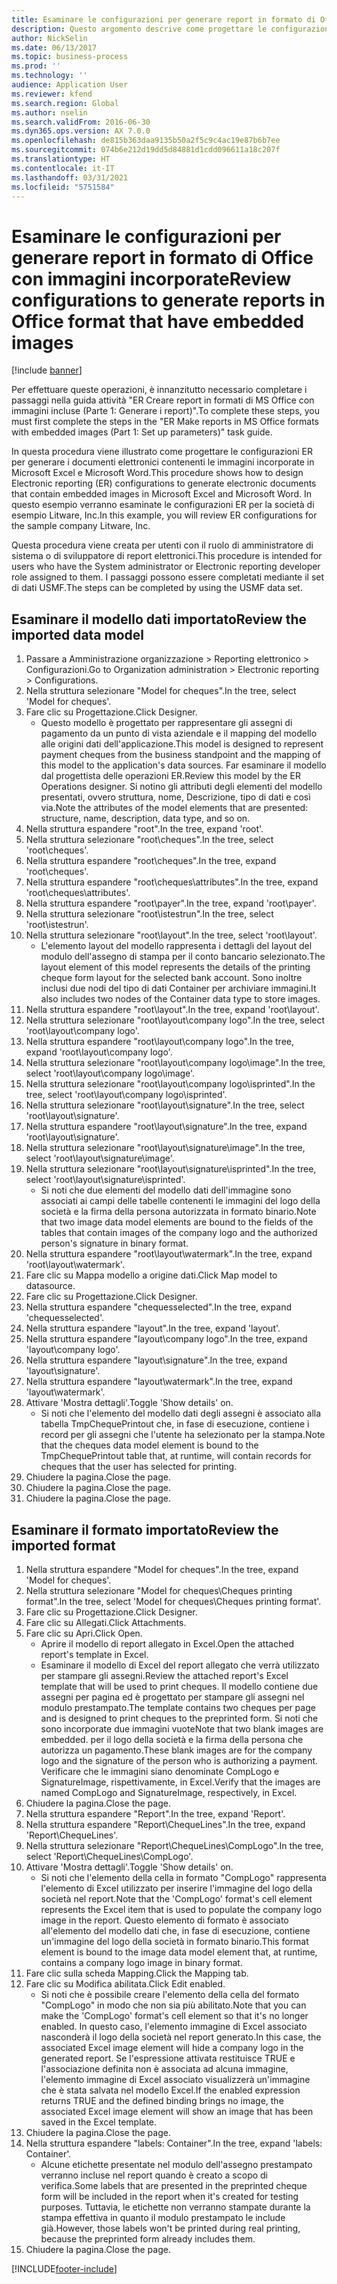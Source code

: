 ```yaml
---
title: Esaminare le configurazioni per generare report in formato di Office con immagini incorporate
description: Questo argomento descrive come progettare le configurazioni di creazione di report per generare documenti elettronici che contengono immagini incorporate. (Parte 1 - Impostare i parametri).
author: NickSelin
ms.date: 06/13/2017
ms.topic: business-process
ms.prod: ''
ms.technology: ''
audience: Application User
ms.reviewer: kfend
ms.search.region: Global
ms.author: nselin
ms.search.validFrom: 2016-06-30
ms.dyn365.ops.version: AX 7.0.0
ms.openlocfilehash: de815b363daa9135b50a2f5c9c4ac19e87b6b7ee
ms.sourcegitcommit: 074b6e212d19dd5d84881d1cdd096611a18c207f
ms.translationtype: HT
ms.contentlocale: it-IT
ms.lasthandoff: 03/31/2021
ms.locfileid: "5751584"
---
```

# <a name="review-configurations-to-generate-reports-in-office-format-that-have-embedded-images"></a><span data-ttu-id="7a345-104">Esaminare le configurazioni per generare report in formato di Office con immagini incorporate</span><span class="sxs-lookup"><span data-stu-id="7a345-104">Review configurations to generate reports in Office format that have embedded images</span></span>

[!include [banner](../../includes/banner.md)]

<span data-ttu-id="7a345-105">Per effettuare queste operazioni, è innanzitutto necessario completare i passaggi nella guida attività "ER Creare report in formati di MS Office con immagini incluse (Parte 1: Generare i report)".</span><span class="sxs-lookup"><span data-stu-id="7a345-105">To complete these steps, you must first complete the steps in the "ER Make reports in MS Office formats with embedded images (Part 1: Set up parameters)" task guide.</span></span>

<span data-ttu-id="7a345-106">In questa procedura viene illustrato come progettare le configurazioni ER per generare i documenti elettronici contenenti le immagini incorporate in Microsoft Excel e Microsoft Word.</span><span class="sxs-lookup"><span data-stu-id="7a345-106">This procedure shows how to design Electronic reporting (ER) configurations to generate electronic documents that contain embedded images in Microsoft Excel and Microsoft Word.</span></span> <span data-ttu-id="7a345-107">In questo esempio verranno esaminate le configurazioni ER per la società di esempio Litware, Inc.</span><span class="sxs-lookup"><span data-stu-id="7a345-107">In this example, you will review ER configurations for the sample company Litware, Inc.</span></span> 

<span data-ttu-id="7a345-108">Questa procedura viene creata per utenti con il ruolo di amministratore di sistema o di sviluppatore di report elettronici.</span><span class="sxs-lookup"><span data-stu-id="7a345-108">This procedure is intended for users who have the System administrator or Electronic reporting developer role assigned to them.</span></span> <span data-ttu-id="7a345-109">I passaggi possono essere completati mediante il set di dati USMF.</span><span class="sxs-lookup"><span data-stu-id="7a345-109">The steps can be completed by using the USMF data set.</span></span>


## <a name="review-the-imported-data-model"></a><span data-ttu-id="7a345-110">Esaminare il modello dati importato</span><span class="sxs-lookup"><span data-stu-id="7a345-110">Review the imported data model</span></span>
1. <span data-ttu-id="7a345-111">Passare a Amministrazione organizzazione > Reporting elettronico > Configurazioni.</span><span class="sxs-lookup"><span data-stu-id="7a345-111">Go to Organization administration > Electronic reporting > Configurations.</span></span>
2. <span data-ttu-id="7a345-112">Nella struttura selezionare "Model for cheques".</span><span class="sxs-lookup"><span data-stu-id="7a345-112">In the tree, select 'Model for cheques'.</span></span>
3. <span data-ttu-id="7a345-113">Fare clic su Progettazione.</span><span class="sxs-lookup"><span data-stu-id="7a345-113">Click Designer.</span></span>
    * <span data-ttu-id="7a345-114">Questo modello è progettato per rappresentare gli assegni di pagamento da un punto di vista aziendale e il mapping del modello alle origini dati dell'applicazione.</span><span class="sxs-lookup"><span data-stu-id="7a345-114">This model is designed to represent payment cheques from the business standpoint and the mapping of this model to the application's data sources.</span></span> <span data-ttu-id="7a345-115">Far esaminare il modello dal progettista delle operazioni ER.</span><span class="sxs-lookup"><span data-stu-id="7a345-115">Review this model by the ER Operations designer.</span></span> <span data-ttu-id="7a345-116">Si notino gli attributi degli elementi del modello presentati, ovvero struttura, nome, Descrizione, tipo di dati e così via.</span><span class="sxs-lookup"><span data-stu-id="7a345-116">Note the attributes of the model elements that are presented: structure, name, description, data type, and so on.</span></span>   
4. <span data-ttu-id="7a345-117">Nella struttura espandere "root".</span><span class="sxs-lookup"><span data-stu-id="7a345-117">In the tree, expand 'root'.</span></span>
5. <span data-ttu-id="7a345-118">Nella struttura selezionare "root\cheques".</span><span class="sxs-lookup"><span data-stu-id="7a345-118">In the tree, select 'root\cheques'.</span></span>
6. <span data-ttu-id="7a345-119">Nella struttura espandere "root\cheques".</span><span class="sxs-lookup"><span data-stu-id="7a345-119">In the tree, expand 'root\cheques'.</span></span>
7. <span data-ttu-id="7a345-120">Nella struttura espandere "root\cheques\attributes".</span><span class="sxs-lookup"><span data-stu-id="7a345-120">In the tree, expand 'root\cheques\attributes'.</span></span>
8. <span data-ttu-id="7a345-121">Nella struttura espandere "root\payer".</span><span class="sxs-lookup"><span data-stu-id="7a345-121">In the tree, expand 'root\payer'.</span></span>
9. <span data-ttu-id="7a345-122">Nella struttura selezionare "root\istestrun".</span><span class="sxs-lookup"><span data-stu-id="7a345-122">In the tree, select 'root\istestrun'.</span></span>
10. <span data-ttu-id="7a345-123">Nella struttura selezionare "root\layout".</span><span class="sxs-lookup"><span data-stu-id="7a345-123">In the tree, select 'root\layout'.</span></span>
    * <span data-ttu-id="7a345-124">L'elemento layout del modello rappresenta i dettagli del layout del modulo dell'assegno di stampa per il conto bancario selezionato.</span><span class="sxs-lookup"><span data-stu-id="7a345-124">The layout element of this model represents the details of the printing cheque form layout for the selected bank account.</span></span> <span data-ttu-id="7a345-125">Sono inoltre inclusi due nodi del tipo di dati Container per archiviare immagini.</span><span class="sxs-lookup"><span data-stu-id="7a345-125">It also includes two nodes of the Container data type to store images.</span></span>   
11. <span data-ttu-id="7a345-126">Nella struttura espandere "root\layout".</span><span class="sxs-lookup"><span data-stu-id="7a345-126">In the tree, expand 'root\layout'.</span></span>
12. <span data-ttu-id="7a345-127">Nella struttura selezionare "root\layout\company logo".</span><span class="sxs-lookup"><span data-stu-id="7a345-127">In the tree, select 'root\layout\company logo'.</span></span>
13. <span data-ttu-id="7a345-128">Nella struttura espandere "root\layout\company logo".</span><span class="sxs-lookup"><span data-stu-id="7a345-128">In the tree, expand 'root\layout\company logo'.</span></span>
14. <span data-ttu-id="7a345-129">Nella struttura selezionare "root\layout\company logo\image".</span><span class="sxs-lookup"><span data-stu-id="7a345-129">In the tree, select 'root\layout\company logo\image'.</span></span>
15. <span data-ttu-id="7a345-130">Nella struttura selezionare "root\layout\company logo\isprinted".</span><span class="sxs-lookup"><span data-stu-id="7a345-130">In the tree, select 'root\layout\company logo\isprinted'.</span></span>
16. <span data-ttu-id="7a345-131">Nella struttura selezionare "root\layout\signature".</span><span class="sxs-lookup"><span data-stu-id="7a345-131">In the tree, select 'root\layout\signature'.</span></span>
17. <span data-ttu-id="7a345-132">Nella struttura espandere "root\layout\signature".</span><span class="sxs-lookup"><span data-stu-id="7a345-132">In the tree, expand 'root\layout\signature'.</span></span>
18. <span data-ttu-id="7a345-133">Nella struttura selezionare "root\layout\signature\image".</span><span class="sxs-lookup"><span data-stu-id="7a345-133">In the tree, select 'root\layout\signature\image'.</span></span>
19. <span data-ttu-id="7a345-134">Nella struttura selezionare "root\layout\signature\isprinted".</span><span class="sxs-lookup"><span data-stu-id="7a345-134">In the tree, select 'root\layout\signature\isprinted'.</span></span>
    * <span data-ttu-id="7a345-135">Si noti che due elementi del modello dati dell'immagine sono associati ai campi delle tabelle contenenti le immagini del logo della società e la firma della persona autorizzata in formato binario.</span><span class="sxs-lookup"><span data-stu-id="7a345-135">Note that two image data model elements are bound to the fields of the tables that contain images of the company logo and the authorized person's signature in binary format.</span></span>  
20. <span data-ttu-id="7a345-136">Nella struttura espandere "root\layout\watermark".</span><span class="sxs-lookup"><span data-stu-id="7a345-136">In the tree, expand 'root\layout\watermark'.</span></span>
21. <span data-ttu-id="7a345-137">Fare clic su Mappa modello a origine dati.</span><span class="sxs-lookup"><span data-stu-id="7a345-137">Click Map model to datasource.</span></span>
22. <span data-ttu-id="7a345-138">Fare clic su Progettazione.</span><span class="sxs-lookup"><span data-stu-id="7a345-138">Click Designer.</span></span>
23. <span data-ttu-id="7a345-139">Nella struttura espandere "chequesselected".</span><span class="sxs-lookup"><span data-stu-id="7a345-139">In the tree, expand 'chequesselected'.</span></span>
24. <span data-ttu-id="7a345-140">Nella struttura espandere "layout".</span><span class="sxs-lookup"><span data-stu-id="7a345-140">In the tree, expand 'layout'.</span></span>
25. <span data-ttu-id="7a345-141">Nella struttura espandere "layout\company logo".</span><span class="sxs-lookup"><span data-stu-id="7a345-141">In the tree, expand 'layout\company logo'.</span></span>
26. <span data-ttu-id="7a345-142">Nella struttura espandere "layout\signature".</span><span class="sxs-lookup"><span data-stu-id="7a345-142">In the tree, expand 'layout\signature'.</span></span>
27. <span data-ttu-id="7a345-143">Nella struttura espandere "layout\watermark".</span><span class="sxs-lookup"><span data-stu-id="7a345-143">In the tree, expand 'layout\watermark'.</span></span>
28. <span data-ttu-id="7a345-144">Attivare 'Mostra dettagli'.</span><span class="sxs-lookup"><span data-stu-id="7a345-144">Toggle 'Show details' on.</span></span>
    * <span data-ttu-id="7a345-145">Si noti che l'elemento del modello dati degli assegni è associato alla tabella TmpChequePrintout che, in fase di esecuzione, contiene i record per gli assegni che l'utente ha selezionato per la stampa.</span><span class="sxs-lookup"><span data-stu-id="7a345-145">Note that the cheques data model element is bound to the TmpChequePrintout table that, at runtime, will contain records for cheques that the user has selected for printing.</span></span>   
29. <span data-ttu-id="7a345-146">Chiudere la pagina.</span><span class="sxs-lookup"><span data-stu-id="7a345-146">Close the page.</span></span>
30. <span data-ttu-id="7a345-147">Chiudere la pagina.</span><span class="sxs-lookup"><span data-stu-id="7a345-147">Close the page.</span></span>
31. <span data-ttu-id="7a345-148">Chiudere la pagina.</span><span class="sxs-lookup"><span data-stu-id="7a345-148">Close the page.</span></span>

## <a name="review-the-imported-format"></a><span data-ttu-id="7a345-149">Esaminare il formato importato</span><span class="sxs-lookup"><span data-stu-id="7a345-149">Review the imported format</span></span>
1. <span data-ttu-id="7a345-150">Nella struttura espandere "Model for cheques".</span><span class="sxs-lookup"><span data-stu-id="7a345-150">In the tree, expand 'Model for cheques'.</span></span>
2. <span data-ttu-id="7a345-151">Nella struttura selezionare "Model for cheques\Cheques printing format".</span><span class="sxs-lookup"><span data-stu-id="7a345-151">In the tree, select 'Model for cheques\Cheques printing format'.</span></span>
3. <span data-ttu-id="7a345-152">Fare clic su Progettazione.</span><span class="sxs-lookup"><span data-stu-id="7a345-152">Click Designer.</span></span>
4. <span data-ttu-id="7a345-153">Fare clic su Allegati.</span><span class="sxs-lookup"><span data-stu-id="7a345-153">Click Attachments.</span></span>
5. <span data-ttu-id="7a345-154">Fare clic su Apri.</span><span class="sxs-lookup"><span data-stu-id="7a345-154">Click Open.</span></span>
    * <span data-ttu-id="7a345-155">Aprire il modello di report allegato in Excel.</span><span class="sxs-lookup"><span data-stu-id="7a345-155">Open the attached report's template in Excel.</span></span>  
    * <span data-ttu-id="7a345-156">Esaminare il modello di Excel del report allegato che verrà utilizzato per stampare gli assegni.</span><span class="sxs-lookup"><span data-stu-id="7a345-156">Review the attached report's Excel template that will be used to print cheques.</span></span> <span data-ttu-id="7a345-157">Il modello contiene due assegni per pagina ed è progettato per stampare gli assegni nel modulo prestampato.</span><span class="sxs-lookup"><span data-stu-id="7a345-157">The template contains two cheques per page and is designed to print cheques to the preprinted form.</span></span> <span data-ttu-id="7a345-158">Si noti che sono incorporate due immagini vuote</span><span class="sxs-lookup"><span data-stu-id="7a345-158">Note that two blank images are embedded.</span></span> <span data-ttu-id="7a345-159">per il logo della società e la firma della persona che autorizza un pagamento.</span><span class="sxs-lookup"><span data-stu-id="7a345-159">These blank images are for the company logo and the signature of the person who is authorizing a payment.</span></span> <span data-ttu-id="7a345-160">Verificare che le immagini siano denominate CompLogo e SignatureImage, rispettivamente, in Excel.</span><span class="sxs-lookup"><span data-stu-id="7a345-160">Verify that the images are named CompLogo and SignatureImage, respectively, in Excel.</span></span>   
6. <span data-ttu-id="7a345-161">Chiudere la pagina.</span><span class="sxs-lookup"><span data-stu-id="7a345-161">Close the page.</span></span>
7. <span data-ttu-id="7a345-162">Nella struttura espandere "Report".</span><span class="sxs-lookup"><span data-stu-id="7a345-162">In the tree, expand 'Report'.</span></span>
8. <span data-ttu-id="7a345-163">Nella struttura espandere "Report\ChequeLines".</span><span class="sxs-lookup"><span data-stu-id="7a345-163">In the tree, expand 'Report\ChequeLines'.</span></span>
9. <span data-ttu-id="7a345-164">Nella struttura selezionare "Report\ChequeLines\CompLogo".</span><span class="sxs-lookup"><span data-stu-id="7a345-164">In the tree, select 'Report\ChequeLines\CompLogo'.</span></span>
10. <span data-ttu-id="7a345-165">Attivare 'Mostra dettagli'.</span><span class="sxs-lookup"><span data-stu-id="7a345-165">Toggle 'Show details' on.</span></span>
    * <span data-ttu-id="7a345-166">Si noti che l'elemento della cella in formato "CompLogo" rappresenta l'elemento di Excel utilizzato per inserire l'immagine del logo della società nel report.</span><span class="sxs-lookup"><span data-stu-id="7a345-166">Note that the 'CompLogo' format's cell element represents the Excel item that is used to populate the company logo image in the report.</span></span> <span data-ttu-id="7a345-167">Questo elemento di formato è associato all'elemento del modello dati che, in fase di esecuzione, contiene un'immagine del logo della società in formato binario.</span><span class="sxs-lookup"><span data-stu-id="7a345-167">This format element is bound to the image data model element that, at runtime, contains a company logo image in binary format.</span></span>   
11. <span data-ttu-id="7a345-168">Fare clic sulla scheda Mapping.</span><span class="sxs-lookup"><span data-stu-id="7a345-168">Click the Mapping tab.</span></span>
12. <span data-ttu-id="7a345-169">Fare clic su Modifica abilitata.</span><span class="sxs-lookup"><span data-stu-id="7a345-169">Click Edit enabled.</span></span>
    * <span data-ttu-id="7a345-170">Si noti che è possibile creare l'elemento della cella del formato "CompLogo" in modo che non sia più abilitato.</span><span class="sxs-lookup"><span data-stu-id="7a345-170">Note that you can make the 'CompLogo' format's cell element so that it's no longer enabled.</span></span> <span data-ttu-id="7a345-171">In questo caso, l'elemento immagine di Excel associato nasconderà il logo della società nel report generato.</span><span class="sxs-lookup"><span data-stu-id="7a345-171">In this case, the associated Excel image element will hide a company logo in the generated report.</span></span> <span data-ttu-id="7a345-172">Se l'espressione attivata restituisce TRUE e l'associazione definita non è associata ad alcuna immagine, l'elemento immagine di Excel associato visualizzerà un'immagine che è stata salvata nel modello Excel.</span><span class="sxs-lookup"><span data-stu-id="7a345-172">If the enabled expression returns TRUE and the defined binding brings no image, the associated Excel image element will show an image that has been saved in the Excel template.</span></span>   
13. <span data-ttu-id="7a345-173">Chiudere la pagina.</span><span class="sxs-lookup"><span data-stu-id="7a345-173">Close the page.</span></span>
14. <span data-ttu-id="7a345-174">Nella struttura espandere "labels: Container".</span><span class="sxs-lookup"><span data-stu-id="7a345-174">In the tree, expand 'labels: Container'.</span></span>
    * <span data-ttu-id="7a345-175">Alcune etichette presentate nel modulo dell'assegno prestampato verranno incluse nel report quando è creato a scopo di verifica.</span><span class="sxs-lookup"><span data-stu-id="7a345-175">Some labels that are presented in the preprinted cheque form will be included in the report when it's created for testing purposes.</span></span> <span data-ttu-id="7a345-176">Tuttavia, le etichette non verranno stampate durante la stampa effettiva in quanto il modulo prestampato le include già.</span><span class="sxs-lookup"><span data-stu-id="7a345-176">However, those labels won't be printed during real printing, because the preprinted form already includes them.</span></span>  
15. <span data-ttu-id="7a345-177">Chiudere la pagina.</span><span class="sxs-lookup"><span data-stu-id="7a345-177">Close the page.</span></span>



[!INCLUDE[footer-include](../../../../includes/footer-banner.md)]